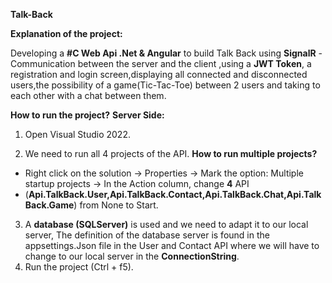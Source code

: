 **Talk-Back**

**Explanation of the project:**

Developing a **#C Web Api .Net & Angular** to build Talk Back using **SignalR** - Communication between
the server and the client ,using a **JWT Token**, a registration and login screen,displaying all
connected and disconnected users,the possibility of a game(Tic-Tac-Toe) between 2 users and taking 
to each other with a chat between them.

**How to run the project?**
**Server Side:**

1) Open Visual Studio 2022.

2) We need to run all 4 projects of the API.
**How to run multiple projects?**
* Right click on the solution -> Properties -> Mark the option: Multiple startup projects -> In the Action column, change **4** API
* (**Api.TalkBack.User,Api.TalkBack.Contact,Api.TalkBack.Chat,Api.TalkBack.Game**) from None to Start.
3) A **database (SQLServer)** is used and we need to adapt it to our local server,
  The definition of the database server is found in the appsettings.Json file
  in the User and Contact API where we will have to change to our local server in the **ConnectionString**.
4) Run the project (Ctrl + f5).
